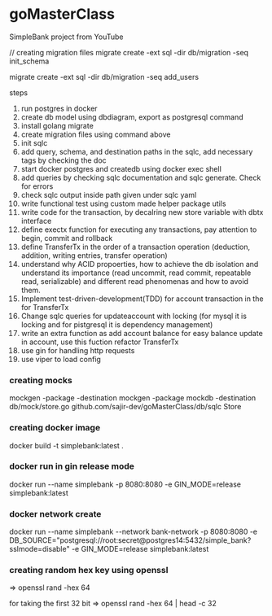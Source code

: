 # goMasterClass
SimpleBank project from YouTube

// creating migration files
migrate create -ext sql -dir db/migration -seq init_schema

migrate create -ext sql -dir db/migration -seq add_users

steps
1. run postgres in docker
2. create db model using dbdiagram, export as postgresql command
3. install golang migrate
4. create migration files using command above
5. init sqlc
6. add query, schema, and destination paths in the sqlc, add necessary tags by checking the doc
7. start docker postgres and createdb using docker exec shell
8. add queries by checking sqlc documentation and sqlc generate. Check for errors
9. check sqlc output inside path given under sqlc yaml
10. write functional test using custom made helper package utils
11. write code for the transaction, by decalring new store variable with dbtx interface
12. define exectx function for executing any transactions, pay attention to begin, commit and rollback
13. define TransferTx in the order of a transaction operation (deduction, addition, writing entries, transfer operation)
14. understand why ACID propoerties, how to achieve the db isolation and understand its importance (read uncommit, read commit, repeatable read, serializable) and different read phenomenas and how to avoid them.
15. Implement test-driven-development(TDD) for account transaction in the for TransferTx
16. Change sqlc queries for updateaccount with locking (for mysql it is locking and for pistgresql it is dependency management)
17. write an extra function as add account balance for easy balance update in account, use this fuction refactor TransferTx
18. use gin for handling http requests
19. use viper to load config



### creating mocks
mockgen -package <package-name> -destination <relative-path> <go-mod-path-to-directory-with-the-interface> <interface-name>
mockgen -package mockdb -destination db/mock/store.go github.com/sajir-dev/goMasterClass/db/sqlc Store

### creating docker image
docker build -t simplebank:latest .

### docker run in gin release mode
docker run --name simplebank -p 8080:8080 -e GIN_MODE=release simplebank:latest

### docker network create 
docker run --name simplebank --network bank-network -p 8080:8080 -e DB_SOURCE="postgresql://root:secret@postgres14:5432/simple_bank?sslmode=disable" -e GIN_MODE=release simplebank:latest

### creating random hex key using openssl
=> openssl rand -hex 64

for taking the first 32 bit
=> openssl rand -hex 64 | head -c 32